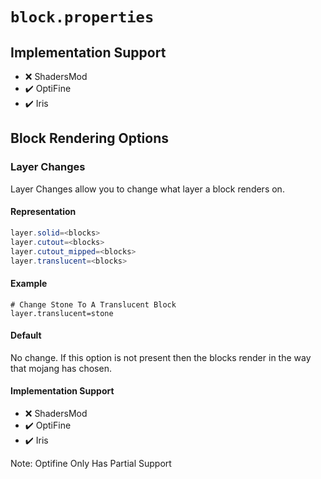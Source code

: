 # `block.properties`

## Implementation Support

* ❌ ShadersMod
* ✔️ OptiFine
* ✔️ Iris

## Block Rendering Options

### Layer Changes

Layer Changes allow you to change what layer a block renders on.

#### Representation

```java
layer.solid=<blocks>
layer.cutout=<blocks>
layer.cutout_mipped=<blocks>
layer.translucent=<blocks>
```

#### Example

```
# Change Stone To A Translucent Block
layer.translucent=stone
```

#### Default

No change. If this option is not present then the blocks render in the way that mojang has chosen.

#### Implementation Support

* ❌ ShadersMod
* ✔️ OptiFine
* ✔️ Iris

Note: Optifine Only Has Partial Support
